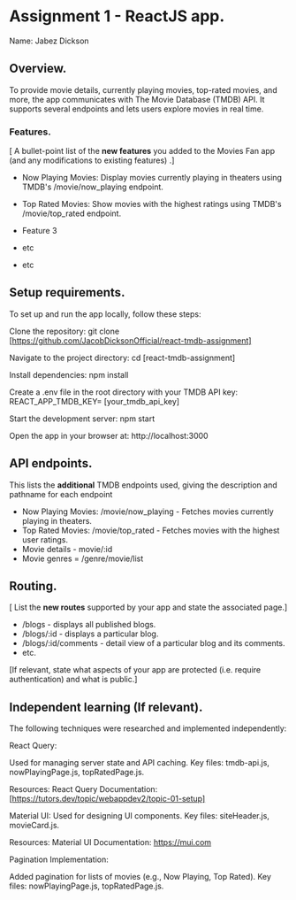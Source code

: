 # Assignment 1 - ReactJS app.

Name: Jabez Dickson

## Overview.

To provide movie details, currently playing movies, top-rated movies, and more, the app communicates with The Movie Database (TMDB) API.
It supports several endpoints and lets users explore movies in real time.


### Features.
[ A bullet-point list of the __new features__ you added to the Movies Fan app (and any modifications to existing features) .]
 
+ Now Playing Movies: Display movies currently playing in theaters using TMDB's /movie/now_playing endpoint.

+ Top Rated Movies: Show movies with the highest ratings using TMDB's /movie/top_rated endpoint.

+ Feature 3

+ etc

+ etc

## Setup requirements.

To set up and run the app locally, follow these steps:

Clone the repository:
git clone [https://github.com/JacobDicksonOfficial/react-tmdb-assignment]

Navigate to the project directory:
cd [react-tmdb-assignment]

Install dependencies:
npm install

Create a .env file in the root directory with your TMDB API key:
REACT_APP_TMDB_KEY= [your_tmdb_api_key]

Start the development server:
npm start

Open the app in your browser at:
http://localhost:3000

## API endpoints.

This lists the __additional__ TMDB endpoints used, giving the description and pathname for each endpoint

+ Now Playing Movies: /movie/now_playing - Fetches movies currently playing in theaters.
+ Top Rated Movies: /movie/top_rated - Fetches movies with the highest user ratings.
+ Movie details - movie/:id
+ Movie genres = /genre/movie/list

## Routing.

[ List the __new routes__ supported by your app and state the associated page.]

+ /blogs - displays all published blogs.
+ /blogs/:id - displays a particular blog.
+ /blogs/:id/comments - detail view of a particular blog and its comments.
+ etc.

[If relevant, state what aspects of your app are protected (i.e. require authentication) and what is public.]

## Independent learning (If relevant).

The following techniques were researched and implemented independently:

React Query:

Used for managing server state and API caching.
Key files: tmdb-api.js, nowPlayingPage.js, topRatedPage.js.

Resources:
React Query Documentation: [https://tutors.dev/topic/webappdev2/topic-01-setup]

Material UI:
Used for designing UI components.
Key files: siteHeader.js, movieCard.js.

Resources:
Material UI Documentation: https://mui.com

Pagination Implementation:

Added pagination for lists of movies (e.g., Now Playing, Top Rated).
Key files: nowPlayingPage.js, topRatedPage.js.